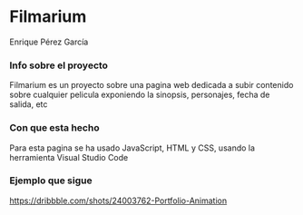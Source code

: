# Filmarium
Enrique Pérez García 
### Info sobre el proyecto 
Filmarium es un proyecto sobre una pagina web dedicada a subir contenido sobre cualquier pelicula exponiendo la sinopsis, personajes, fecha de salida, etc
### Con que esta hecho 
Para esta pagina se ha usado JavaScript, HTML y CSS, usando la herramienta Visual Studio Code 
### Ejemplo que sigue
https://dribbble.com/shots/24003762-Portfolio-Animation
